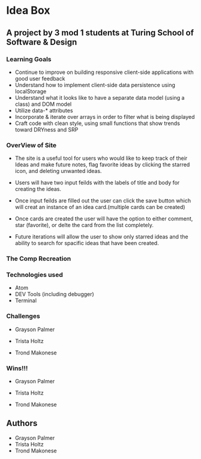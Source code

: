 # Idea Box

## A project by 3 mod 1 students at Turing School of Software & Design

### Learning Goals

* Continue to improve on building responsive client-side applications with good user feedback
* Understand how to implement client-side data persistence using localStorage
* Understand what it looks like to have a separate data model (using a class) and DOM model
* Utilize data-* attributes
* Incorporate & iterate over arrays in order to filter what is being displayed
* Craft code with clean style, using small functions that show trends toward DRYness and SRP

### OverView of Site

* The site is a useful tool for users who would like to keep track of their Ideas and make future notes, flag favorite ideas by clicking the starred icon, and deleting unwanted ideas.

* Users will have two input feilds with the labels of title and body for creating the ideas.

* Once input feilds are filled out the user can click the save button which will creat an instance of an idea card.(multiple cards can be created)

* Once cards are created the user will have the option to either comment, star (favorite), or delte the card from the list completely.

* Future iterations will allow the user to show only starred ideas and the ability to search for spacific ideas that have been created.

### The Comp Recreation 

### Technologies used

  * Atom
  * DEV Tools (including debugger)
  * Terminal

### Challenges

 
 * Grayson Palmer
 
 * Trista Holtz
 
 * Trond Makonese

### Wins!!!

* Grayson Palmer
 
 * Trista Holtz
 
 * Trond Makonese
 
## Authors

* Grayson Palmer
* Trista Holtz
* Trond Makonese
